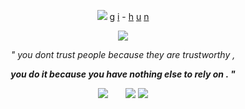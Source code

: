 <p align="center">
<img src="https://github.com/failedCONFESSION/failedCONFESSION/blob/e26374354902d2d47797f608041b29e9795a90d2/Untitled531_20250210184623.png">
  <ins>g</ins> <ins>i</ins> - <ins>h</ins> <ins>u</ins> <ins>n</ins>
<p align="center"> 
<img src="https://github.com/failedCONFESSION/failedCONFESSION/blob/b003f9f76d2f1ff1a6fc3fc4f3143f67e1772d16/Untitled530_20250210182939.png">
  
<p align="center">
  <i>" you dont trust people because they are trustworthy ,</i>
<p align="center">
  <b><i>you do it because you have nothing else to rely on . "</b></i>

  <p align="center">
<img src="https://github.com/failedCONFESSION/failedCONFESSION/blob/29c2d2c82abcab5e14d33946f456476715685813/2b70d07576aad33c116769ddf37e70acb8a40afb.gif">  <img src="https://github.com/itsONLYS3X/itsONLYS3X/blob/5ba9d1388d0565dfb14f30070483465ace9cd354/a5aa44ba901a94fea38f3a55550c61650db4d794.gif">
<img src="https://github.com/failedCONFESSION/failedCONFESSION/blob/0163482892087c72f90d0ee6a649b120bf55bae5/Untitled531_20250210184617.png">
